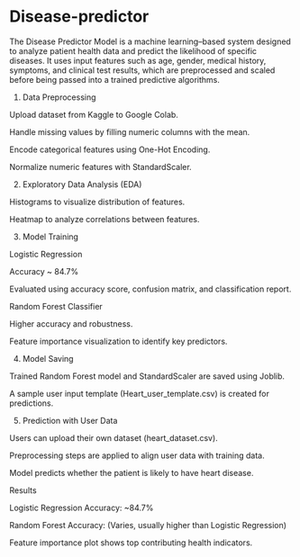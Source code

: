 # Disease-predictor
The Disease Predictor Model is a machine learning–based system designed to analyze patient health data and predict the likelihood of specific diseases. It uses input features such as age, gender, medical history, symptoms, and clinical test results, which are preprocessed and scaled before being passed into a trained predictive algorithms.

1. Data Preprocessing

Upload dataset from Kaggle to Google Colab.

Handle missing values by filling numeric columns with the mean.

Encode categorical features using One-Hot Encoding.

Normalize numeric features with StandardScaler.

2. Exploratory Data Analysis (EDA)

Histograms to visualize distribution of features.

Heatmap to analyze correlations between features.

3. Model Training

Logistic Regression

Accuracy ~ 84.7%

Evaluated using accuracy score, confusion matrix, and classification report.

Random Forest Classifier

Higher accuracy and robustness.

Feature importance visualization to identify key predictors.

4. Model Saving

Trained Random Forest model and StandardScaler are saved using Joblib.

A sample user input template (Heart_user_template.csv) is created for predictions.

5. Prediction with User Data

Users can upload their own dataset (heart_dataset.csv).

Preprocessing steps are applied to align user data with training data.

Model predicts whether the patient is likely to have heart disease.

 Results

Logistic Regression Accuracy: ~84.7%

Random Forest Accuracy: (Varies, usually higher than Logistic Regression)

Feature importance plot shows top contributing health indicators.
